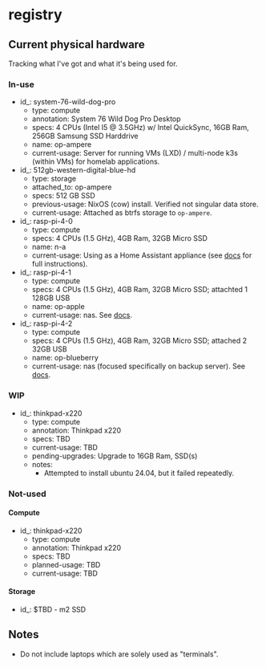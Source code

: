 # registry

## Current physical hardware

Tracking what I've got and what it's being used for.

### In-use

- id_: system-76-wild-dog-pro
    - type: compute
    - annotation: System 76 Wild Dog Pro Desktop
    - specs: 4 CPUs (Intel I5 @ 3.5GHz) w/ Intel QuickSync, 16GB Ram, 256GB Samsung SSD Harddrive
    - name: op-ampere
    - current-usage: Server for running VMs (LXD) / multi-node k3s (within VMs) for homelab applications.
- id_: 512gb-western-digital-blue-hd
    - type: storage
    - attached_to: op-ampere
    - specs: 512 GB SSD
    - previous-usage: NixOS (cow) install. Verified not singular data store.
    - current-usage: Attached as btrfs storage to `op-ampere`.
- id_: rasp-pi-4-0
    - type: compute
    - specs: 4 CPUs (1.5 GHz), 4GB Ram, 32GB Micro SSD
    - name: n-a
    - current-usage: Using as a Home Assistant appliance (see
      [docs](../../software/apps/home-assistant/README.md) for full instructions).
- id_: rasp-pi-4-1
    - type: compute
    - specs: 4 CPUs (1.5 GHz), 4GB Ram, 32GB Micro SSD; attachted 1 128GB USB
    - name: op-apple
    - current-usage: nas. See [docs](../../software/apps/nas/README.md).
- id_: rasp-pi-4-2
    - type: compute
    - specs: 4 CPUs (1.5 GHz), 4GB Ram, 32GB Micro SSD; attached 2 32GB USB
    - name: op-blueberry
    - current-usage: nas (focused specifically on backup server). See [docs](../../software/apps/nas/README.md).

### WIP

- id_: thinkpad-x220
    - type: compute
    - annotation: Thinkpad x220
    - specs: TBD
    - current-usage: TBD
    - pending-upgrades: Upgrade to 16GB Ram, SSD(s)
    - notes:
        - Attempted to install ubuntu 24.04, but it failed repeatedly.

### Not-used

#### Compute

- id_: thinkpad-x220
    - type: compute
    - annotation: Thinkpad x220
    - specs: TBD
    - planned-usage: TBD
    - current-usage: TBD

#### Storage

- id_: $TBD - m2 SSD

## Notes

- Do not include laptops which are solely used as "terminals".
